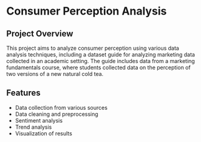 # Consumer Perception Analysis

## Project Overview

This project aims to analyze consumer perception using various data analysis techniques, including a dataset guide for analyzing marketing data collected in an academic setting. The guide includes data from a marketing fundamentals course, where students collected data on the perception of two versions of a new natural cold tea.

## Features

- Data collection from various sources
- Data cleaning and preprocessing
- Sentiment analysis
- Trend analysis
- Visualization of results